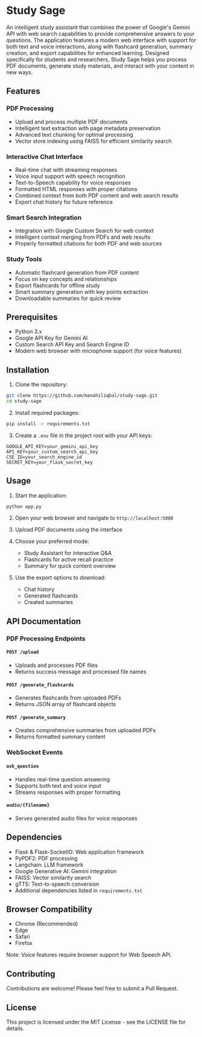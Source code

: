 # Study Sage

An intelligent study assistant that combines the power of Google's Gemini API with web search capabilities to provide comprehensive answers to your questions. The application features a modern web interface with support for both text and voice interactions, along with flashcard generation, summary creation, and export capabilities for enhanced learning. Designed specifically for students and researchers, Study Sage helps you process PDF documents, generate study materials, and interact with your content in new ways.

## Features

### PDF Processing
- Upload and process multiple PDF documents
- Intelligent text extraction with page metadata preservation
- Advanced text chunking for optimal processing
- Vector store indexing using FAISS for efficient similarity search

### Interactive Chat Interface
- Real-time chat with streaming responses
- Voice input support with speech recognition
- Text-to-Speech capability for voice responses
- Formatted HTML responses with proper citations
- Combined context from both PDF content and web search results
- Export chat history for future reference

### Smart Search Integration
- Integration with Google Custom Search for web context
- Intelligent context merging from PDFs and web results
- Properly formatted citations for both PDF and web sources

### Study Tools
- Automatic flashcard generation from PDF content
- Focus on key concepts and relationships
- Export flashcards for offline study
- Smart summary generation with key points extraction
- Downloadable summaries for quick review


## Prerequisites

- Python 3.x
- Google API Key for Gemini AI
- Custom Search API Key and Search Engine ID
- Modern web browser with microphone support (for voice features)

## Installation

1. Clone the repository:
```bash
git clone https://github.com/manahiliqbal/study-sage.git
cd study-sage
```

2. Install required packages:
```bash
pip install -r requirements.txt
```

3. Create a `.env` file in the project root with your API keys:
```env
GOOGLE_API_KEY=your_gemini_api_key
API_KEY=your_custom_search_api_key
CSE_ID=your_search_engine_id
SECRET_KEY=your_flask_secret_key
```

## Usage

1. Start the application:
```bash
python app.py
```

2. Open your web browser and navigate to `http://localhost:5000`

3. Upload PDF documents using the interface

4. Choose your preferred mode:
   - Study Assistant for interactive Q&A
   - Flashcards for active recall practice
   - Summary for quick content overview

5. Use the export options to download:
   - Chat history
   - Generated flashcards
   - Created summaries

## API Documentation

### PDF Processing Endpoints

#### `POST /upload`
- Uploads and processes PDF files
- Returns success message and processed file names

#### `POST /generate_flashcards`
- Generates flashcards from uploaded PDFs
- Returns JSON array of flashcard objects

#### `POST /generate_summary`
- Creates comprehensive summaries from uploaded PDFs
- Returns formatted summary content

### WebSocket Events

#### `ask_question`
- Handles real-time question answering
- Supports both text and voice input
- Streams responses with proper formatting

#### `audio/{filename}`
- Serves generated audio files for voice responses

## Dependencies

- Flask & Flask-SocketIO: Web application framework
- PyPDF2: PDF processing
- Langchain: LLM framework
- Google Generative AI: Gemini integration
- FAISS: Vector similarity search
- gTTS: Text-to-speech conversion
- Additional dependencies listed in `requirements.txt`

## Browser Compatibility

- Chrome (Recommended)
- Edge
- Safari
- Firefox

Note: Voice features require browser support for Web Speech API.

## Contributing

Contributions are welcome! Please feel free to submit a Pull Request.

## License

This project is licensed under the MIT License - see the LICENSE file for details.
